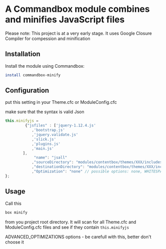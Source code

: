 ﻿# A Commandbox module combines and minifies JavaScript files

Please note: This project is at a very early stage. It uses Google Closure Compiler for compession and minification

## Installation

Install the module using Commandbox:
```bash
install commandbox-minify
```

## Configuration

put this setting in your Theme.cfc or ModuleConfig.cfc

make sure that the syntax is valid Json

```js
this.minifyjs =
		 {"jsfiles" : ['jquery-1.12.4.js'
			,'bootstrap.js'
			,'jquery.validate.js'
			,'slick.js'
		    ,'plugins.js'
		    ,'main.js'
		],
		     "name": "jsall"
         	,"sourceDirectory": "modules/contentbox/themes/XXX/includes/js/source"
         	,"destinationDirectory": "modules/contentbox/themes/XXX/includes/js/destination"
         	,"Optimization": "none" // possible options: none, WHITESPACE_ONLY, SIMPLE_OPTIMIZATIONS, ADVANCED_OPTIMIZATIONS
};
```

## Usage
Call this
```bash
box minify
```
from you project root directory. It will scan for all Theme.cfc and ModuleConfig.cfc files and see if they contain `this.minifyjs`


ADVANCED_OPTIMIZATIONS options - be carefull with this, better don't choose it



